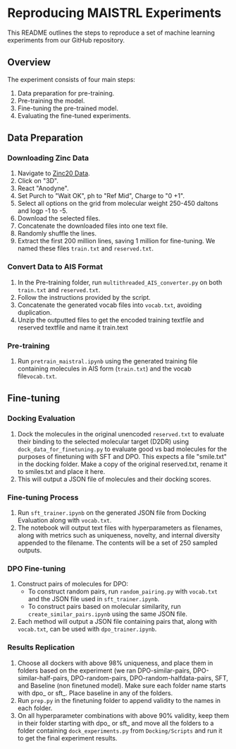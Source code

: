 # Reproducing MAISTRL Experiments

This README outlines the steps to reproduce a set of machine learning experiments from our GitHub repository.

## Overview

The experiment consists of four main steps:
1. Data preparation for pre-training.
2. Pre-training the model.
3. Fine-tuning the pre-trained model.
4. Evaluating the fine-tuned experiments.

## Data Preparation

### Downloading Zinc Data

1. Navigate to [Zinc20 Data](https://zinc20.docking.org/tranches/home/).
2. Click on "3D".
3. React "Anodyne".
4. Set Purch to "Wait OK", ph to "Ref Mid", Charge to "0 +1".
5. Select all options on the grid from molecular weight 250-450 daltons and logp -1 to -5.
6. Download the selected files.
7. Concatenate the downloaded files into one text file.
8. Randomly shuffle the lines.
9. Extract the first 200 million lines, saving 1 million for fine-tuning. We named these files `train.txt` and `reserved.txt`.

### Convert Data to AIS Format

1. In the Pre-training folder, run `multithreaded_AIS_converter.py` on both `train.txt` and `reserved.txt`.
2. Follow the instructions provided by the script.
3. Concatenate the generated vocab files into `vocab.txt`, avoiding duplication.
4. Unzip the outputted files to get the encoded training textfile and reserved textfile and name it train.text

### Pre-training

1. Run `pretrain_maistral.ipynb` using the generated training file containing molecules in AIS form (`train.txt`) and the vocab file`vocab.txt`.

## Fine-tuning

### Docking Evaluation

1. Dock the molecules in the original unencoded `reserved.txt` to evaluate their binding to the selected molecular target (D2DR) using `dock_data_for_finetuning.py` to evaluate good vs bad molecules for the purposes of finetuning with SFT and DPO. This expects a file "smile.txt" in the docking folder. Make a copy of the original reserved.txt, rename it to smiles.txt and place it here. 
2. This will output a JSON file of molecules and their docking scores.

### Fine-tuning Process

1. Run `sft_trainer.ipynb` on the generated JSON file from Docking Evaluation along with `vocab.txt`.
2. The notebook will output text files with hyperparameters as filenames, along with metrics such as uniqueness, novelty, and internal diversity appended to the filename. The contents will be a set of 250 sampled outputs. 

### DPO Fine-tuning

1. Construct pairs of molecules for DPO:
   - To construct random pairs, run `random_pairing.py` with `vocab.txt` and the JSON file used in `sft_trainer.ipynb`.
   - To construct pairs based on molecular similarity, run `create_similar_pairs.ipynb` using the same JSON file. 
2. Each method will output a JSON file containing pairs that, along with `vocab.txt`, can be used with `dpo_trainer.ipynb`.


### Results Replication

1. Choose all dockers with above 98% uniqueness, and place them in folders based on the experiment (we ran DPO-similar-pairs, DPO-similar-half-pairs, DPO-random-pairs, DPO-random-halfdata-pairs, SFT, and Baseline (non finetuned model). Make sure each folder name starts with dpo_ or sft_. Place baseline in any of the folders. 
2. Run `prep.py` in the finetuning folder to append validity to the names in each folder. 
3. On all hyperparameter combinations with above 90% validity, keep them in their folder starting with dpo_ or sft_ and move all the folders to a folder containing `dock_experiments.py` from `Docking/Scripts` and run it to get the final experiment results.

